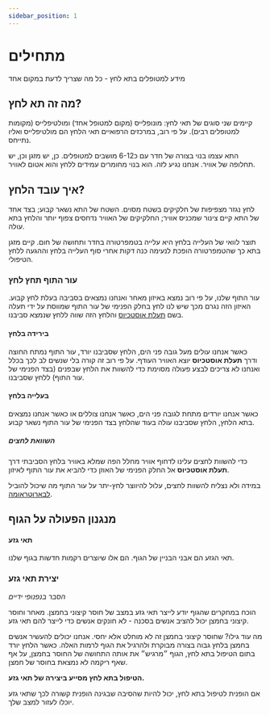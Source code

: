 ```yaml
---
sidebar_position: 1
---
```


# מתחילים

מידע למטופלים בתא לחץ - כל מה שצריך לדעת במקום אחד

## מה זה תא לחץ?

קיימים שני סוגים של תאי לחץ: מונופלייס (מקום למטופל אחד) ומולטיפלייס (מקומות למטופלים רבים).
על פי רוב, במרכזים הרפואיים תאי הלחץ הם מולטיפלייס ואליו נתייחס.

התא עצמו בנוי בצורה של חדר עם כ6-12 מושבים למטופלים. כן, יש מזגן וכן, יש תחלופה של אוויר. אנחנו נגיע לזה. הוא בנוי מחומרים עמידים ללחץ והוא אטום לאוויר.

## איך עובד הלחץ?

לחץ נגזר מצפיפות של חלקיקים בשטח מסוים. השטח של התא נשאר קבוע; בצד אחד של התא קיים צינור שמכניס אוויר; החלקיקים של האוויר נדחסים צפוף יותר והלחץ בתא עולה.

תוצר לוואי של העלייה בלחץ היא עלייה בטמפרטורה בחדר ותחושה של חום. קיים מזגן בתא כך שהטמפרטורה הופכת לנעימה כנה דקות אחרי סוף העלייה בלחץ וההגעה ללחץ הטיפולי.

### עור התוף תחץ לחץ

עור התוף שלנו, על פי רוב נמצא באיזון מאחר ואנחנו נמצאים בסביבה בעלת לחץ קבוע.
האיזון הזה נגרם מכך שיש לנו לחץ בחלק הפנימי של עור התוף שמווסת על ידי תעלה בשם [תעלת אוסטכיוס](https://he.wikipedia.org/wiki/%D7%97%D7%A6%D7%95%D7%A6%D7%A8%D7%AA_%D7%94%D7%A9%D7%9E%D7%A2) והלחץ הזה שווה ללחץ שנמצא סביבנו.

#### בירידה בלחץ

כאשר אנחנו עולים מעל גובה פני הים, הלחץ שסביבנו יורד, עור התוף נמתח החוצה ודרך **תעלת אוסטכיוס** יוצא האוויר העודף. על פי רוב זה קורה בלי שנשים לב לכך בכלל ואנחנו לא צריכים לבצע פעולה מסוימת כדי להשוות את הלחץ שבפנים (בצד הפנימי של עור התוף) ללחץ שסביבנו.

#### בעלייה בלחץ

כאשר אנחנו יורדים מתחת לגובה פני הים, כאשר אנחנו צוללים או כאשר אנחנו נמצאים בתא הלחץ, הלחץ שסביבנו עולה בעוד שהלחץ בצד הפנימי של עור התוף נשאר קבוע.

##### השוואת לחצים

כדי להשוות לחצים עלינו לדחוף אוויר מחלל הפה שמלא באוויר בלחץ הסביבתי דרך **תעלת אוסטכיוס** אל החלק הפנימי של האוזן כדי להביא את עור התוף לאיזון.

במידה ולא נצליח להשוות לחצים, עלול להיווצר לחץ-יתר על עור התוף מה שיכול להוביל [לבארוטראומה](https://he.wikipedia.org/wiki/%D7%91%D7%90%D7%A8%D7%95%D7%98%D7%A8%D7%90%D7%95%D7%9E%D7%94).

## מנגנון הפעולה על הגוף

#### תאי גזע

תאי הגזע הם אבני הבניין של הגוף. הם אלו שיוצרים רקמות חדשות בגוף שלנו.

### יצירת תאי גזע

_הסבר בנפנופי ידיים_

הוכח במחקרים שהגוף יודע לייצר תאי גזע במצב של חוסר קיצוני בחמצן.
מאחר וחוסר קיצוני בחמצן יכול להציב אנשים בסכנה - לא חונקים אנשים כדי לייצר להם תאי גזע.

מה עוד גילו? שחוסר קיצוני בחמצן זה לא מוחלט אלא יחסי.
אנחנו יכולים להעשיר אנשים בחמצן בלחץ גבוה בצורה מבוקרת ולהרגיל את הגוף לרמות האלה.
כאשר הלחץ יורד בתום הטיפול בתא לחץ, הגוף ״מרגיש״ את אותה התחושה של החוסר בחמצן, על אף שאף ריקמה לא נמצאת בחוסר של חמצן.

**הטיפול בתא לחץ מסייע ביצירה של תאי גזע.**

אם הופנית לטיפול בתא לחץ, יכול להיות שהסיבה שבגינה הופנית קשורה לכך שתאי גזע יוכלו לעזור למצב שלך.
